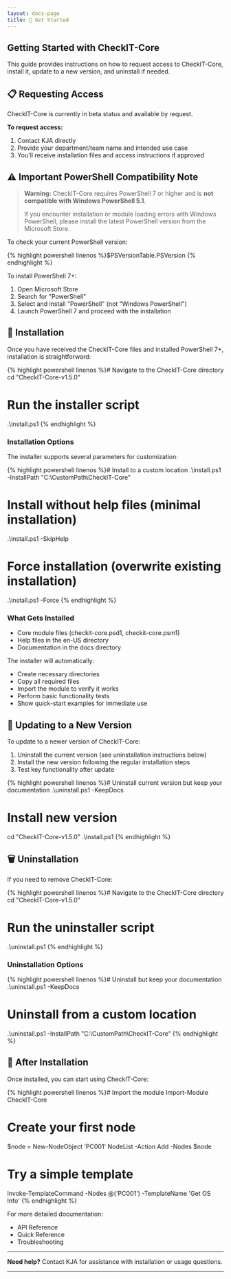 ```yaml
---
layout: docs-page
title: 🚀 Get Started
---
```


<link rel="stylesheet" href="../assets/style.css">

## Getting Started with CheckIT-Core

This guide provides instructions on how to request access to CheckIT-Core, install it, update to a new version, and uninstall if needed.

## 📋 Requesting Access

CheckIT-Core is currently in beta status and available by request.

**To request access:**

1. Contact KJA directly
2. Provide your department/team name and intended use case
3. You'll receive installation files and access instructions if approved

## ⚠️ Important PowerShell Compatibility Note

> **Warning:** CheckIT-Core requires PowerShell 7 or higher and is **not compatible with Windows PowerShell 5.1**. 
>
> If you encounter installation or module loading errors with Windows PowerShell, please install the latest PowerShell version from the Microsoft Store.

To check your current PowerShell version:

{% highlight powershell linenos %}$PSVersionTable.PSVersion
{% endhighlight %}

To install PowerShell 7+:
1. Open Microsoft Store
2. Search for "PowerShell"
3. Select and install "PowerShell" (not "Windows PowerShell")
4. Launch PowerShell 7 and proceed with the installation

## 🔧 Installation

Once you have received the CheckIT-Core files and installed PowerShell 7+, installation is straightforward:

{% highlight powershell linenos %}# Navigate to the CheckIT-Core directory
cd "CheckIT-Core-v1.5.0"

# Run the installer script
.\install.ps1
{% endhighlight %}

### Installation Options

The installer supports several parameters for customization:

{% highlight powershell linenos %}# Install to a custom location
.\install.ps1 -InstallPath "C:\CustomPath\CheckIT-Core"

# Install without help files (minimal installation)
.\install.ps1 -SkipHelp

# Force installation (overwrite existing installation)
.\install.ps1 -Force
{% endhighlight %}

### What Gets Installed

- Core module files (checkit-core.psd1, checkit-core.psm1)
- Help files in the en-US directory
- Documentation in the docs directory

The installer will automatically:
- Create necessary directories
- Copy all required files
- Import the module to verify it works
- Perform basic functionality tests
- Show quick-start examples for immediate use

## 🔄 Updating to a New Version

To update to a newer version of CheckIT-Core:

1. Uninstall the current version (see uninstallation instructions below)
2. Install the new version following the regular installation steps
3. Test key functionality after update

{% highlight powershell linenos %}# Uninstall current version but keep your documentation
.\uninstall.ps1 -KeepDocs

# Install new version
cd "CheckIT-Core-v1.5.0"
.\install.ps1
{% endhighlight %}

## 🗑️ Uninstallation

If you need to remove CheckIT-Core:

{% highlight powershell linenos %}# Navigate to the CheckIT-Core directory
cd "CheckIT-Core-v1.5.0"

# Run the uninstaller script
.\uninstall.ps1
{% endhighlight %}

### Uninstallation Options

{% highlight powershell linenos %}# Uninstall but keep your documentation
.\uninstall.ps1 -KeepDocs

# Uninstall from a custom location
.\uninstall.ps1 -InstallPath "C:\CustomPath\CheckIT-Core"
{% endhighlight %}

## 🚀 After Installation

Once installed, you can start using CheckIT-Core:

{% highlight powershell linenos %}# Import the module
Import-Module CheckIT-Core

# Create your first node
$node = New-NodeObject 'PC001'
NodeList -Action Add -Nodes $node

# Try a simple template
Invoke-TemplateCommand -Nodes @('PC001') -TemplateName 'Get OS Info'
{% endhighlight %}

For more detailed documentation:
- API Reference
- Quick Reference
- Troubleshooting

---

**Need help?** Contact KJA for assistance with installation or usage questions.

---

